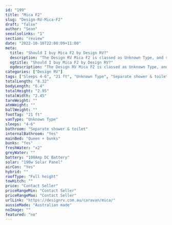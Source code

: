 ```yaml
---
id: "199"
title: "Mica F2"
slug: "Design-RV-Mica-F2"
draft: "false"
author: "Sean"
seealsolinks: "1"
section: "review"
date: "2022-10-10T22:00:09+11:00"
meta:
  title: "Should I buy Mica F2 by Design RV?"
  description: "The Design RV Mica F2 is classed as Unknown Type, and sleeps 4-6 people. It is Australian made and comes in at 21 ft. It generally has Separate shower & toilet."
  ogtitle: "Should I buy Mica F2 by Design RV?"
  ogdescription: "The Design RV Mica F2 is classed as Unknown Type, and sleeps 4-6 people. It is Australian made and comes in at 21 ft. It generally has Separate shower & toilet."
categories: ["Design RV"]
tags: ["Sleeps 4-6", "21 ft", "Unknown Type", "Separate shower & toilet", "Full height", "Price Unknown"]
totalLength: "8.32"
bodyLength: "6.4"
totalHeight: "2.95"
totalWidth: "2.45"
tareWeight: ""
atmWeight: ""
ballWeight: ""
footTag: "21 ft"
vanType: "Unknown Type"
sleeps: "4-6"
bathroom: "Separate shower & toilet"
internalBathroom: "Yes"
mainBed: "Queen + bunks"
bunks: "Yes"
freshWater: "x2"
greyWater: ""
battery: "100Amp DC Battery"
solar: "190w Solar Panel"
airCon: "Yes"
hybrid: ""
roofType: "Full height"
towHitch: ""
price: "Contact Seller"
priceRangeMin: "Contact Seller"
priceRangeMax: "Contact Seller"
urlLink: "https://designrv.com.au/caravan/mica/"
aussieMade: "Australian made"
noImage: ""
featured: "no"
---
```

